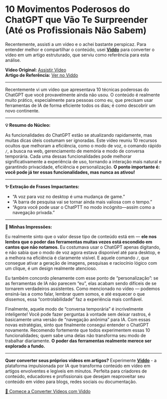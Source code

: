 # 10 Movimentos Poderosos do ChatGPT que Vão Te Surpreender (Até os Profissionais Não Sabem)

Recentemente, assisti a um vídeo e o achei bastante perspicaz. Para entender melhor e compartilhar o conteúdo, usei **[Viddo](https://viddo.pro/)** para converter o vídeo em um artigo estruturado, que serviu como referência para esta análise.

**Vídeo Original:** [Assistir Vídeo](https://www.youtube.com/watch?v=1BzvI-FTZ0U)  
**Artigo de Referência:** [Ver no Viddo](https://viddo.pro/zh/video-result/8a2c62ac-e252-408f-9b78-6602873e1ab1)

---

Recentemente vi um vídeo que apresentava 10 técnicas poderosas do ChatGPT que você provavelmente ainda não usou. O conteúdo é realmente muito prático, especialmente para pessoas como eu, que precisam usar ferramentas de IA de forma eficiente todos os dias; é como descobrir um novo continente.

---

**💡 Resumo do Núcleo:**

As funcionalidades do ChatGPT estão se atualizando rapidamente, mas muitas dicas úteis costumam ser ignoradas. Este vídeo reuniu 10 recursos ocultos que melhoram a eficiência, como o modo de voz, o comando rápido `/`, a busca na web, gerenciamento de memória e modo de conversa temporária. Cada uma dessas funcionalidades pode melhorar significativamente a experiência de uso, tornando a interação mais natural e garantindo privacidade, eficiência e personalização. **O ponto importante é: você pode já ter essas funcionalidades, mas nunca as ativou!**

---

**✨ Extração de Frases Impactantes:**

- “A voz para voz no desktop é uma mudança de game.”
- “A barra de pesquisa vai se tornar ainda mais valiosa com o tempo.”
- “Agora você pode usar o ChatPTT no modo incógnito—assim como a navegação privada.”

---

**🧠 Minhas Impressões:**

Eu realmente sinto que o valor desse tipo de conteúdo está em — **ele nos lembra que o poder das ferramentas muitas vezes está escondido em cantos que não notamos.** Eu costumava usar o ChatGPT apenas digitando, e não sabia que o modo de voz agora estava disponível até para desktop, e a melhora na eficiência é claramente visível. E aquele comando `/`, que consegue ativar a geração de imagens, pesquisas e raciocínio lógico com um clique, é um design realmente atencioso.

Eu também concordo plenamente com esse ponto de “personalização”: se as ferramentas de IA não parecem “eu”, elas acabam sendo difíceis de se tornarem verdadeiros assistentes. Como mencionado no vídeo — podemos ensiná-las a como falar, lembrar quem somos, e até esquecer o que dissemos, essa “controlabilidade” faz a experiência mais confiável.

Finalmente, aquele modo de “conversa temporária” é incrivelmente inteligente! Você pode fazer perguntas à vontade sem deixar rastros, é basicamente uma versão de “navegação anônima” para IA. Com essas novas estratégias, sinto que finalmente consegui entender o ChatGPT novamente. Recomendo fortemente que todos experimentem essas 10 funcionalidades; quem sabe uma delas não transforma seu modo de trabalhar diariamente. **O poder das ferramentas realmente merece ser explorado a fundo.**

---

**Quer converter seus próprios vídeos em artigos?** Experimente **[Viddo](https://viddo.pro/)** - a plataforma impulsionada por IA que transforma conteúdo em vídeo em artigos envolventes e legíveis em minutos. Perfeita para criadores de conteúdo, educadores e profissionais que desejam reaproveitar seu conteúdo em vídeo para blogs, redes sociais ou documentação.

[🚀 Comece a Converter Vídeos com Viddo](https://viddo.pro/)